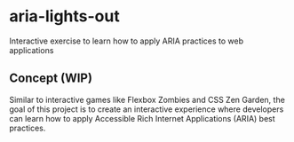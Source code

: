 # aria-lights-out
Interactive exercise to learn how to apply ARIA practices to web applications

## Concept (WIP)
Similar to interactive games like Flexbox Zombies and CSS Zen Garden, the goal of this project is to create an interactive experience where developers can learn how to apply Accessible Rich Internet Applications (ARIA) best practices.
